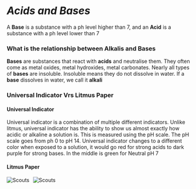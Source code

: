 # *Acids and Bases*

A **Base** is a substance with a ph level higher than 7, and an **Acid** is a substance with a ph level lower than 7


### What is the relationship between Alkalis and Bases
**Bases** are substances that react with **acids** and neutralise them. They often come as metal oxides, metal hydroxides, metal carbonates. Nearly all types of **bases** are insoluble. Insoluble means they do not dissolve in water. If a **base** dissolves in water, we call it **alkali**

### Universal Indicator Vrs Litmus Paper
#### Universal Indicator
Universal indicator is a combination of multiple different indicators. Unlike litmus, universal indicator has the ability to show us almost exactly how acidic or alkaline a solution is. This is measured using the pH scale. The pH scale goes from ph 0 to pH 14. Universal indicator changes to a different color when exposed to a solution, it would go red for strong acids to dark purple for strong bases. In the middle is green for Neutral pH 7

#### Litmus Paper


[<img src="militaryk.github.io/assets/images/screen-shot-2018-07-26-at-7-12.png"
     alt="Scouts"
     ahref="https://militaryk.github.io/SchoolProject/"
     style="float: left; margin-right: 10px;" />](https://militaryk.github.io/ScoutsUnofficialWebsite)[<img src="militaryk.github.io/assets/images/screen-shot-2018-07-26-at-7-12.png"
     alt="Scouts"
     ahref="https://militaryk.github.io/SchoolProject/"
     style="float: left; margin-right: 10px;" />](https://militaryk.github.io/ScoutsUnofficialWebsite)

